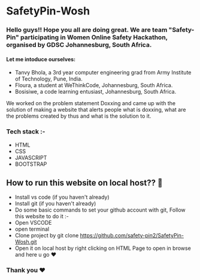 # SafetyPin-Wosh
### Hello guys!! Hope you all are doing great. We are team "Safety-Pin" participating in Women Online Safety Hackathon, organised by GDSC Johannesburg, South Africa. 
#### Let me intoduce ourselves: 
- Tanvy Bhola, a 3rd year computer engineering grad from Army Institute of Technology, Pune, India.
- Floura, a student at WeThinkCode, Johannesburg, South Africa.
- Bosisiwe, a code learning entusiast, Johannesburg, South Africa.

We worked on the problem statement Doxxing and came up with the solution of making a website that alerts people what is doxxing, what are the problems created by thus and what is the solution to it. 

### Tech stack :-
- HTML
- CSS
- JAVASCRIPT
- BOOTSTRAP

## How to run this website on local host?? 🤔
- Install vs code (if you haven't already)
- Install git (if you haven't already)
- Do some basic commands to set your github account with git, Follow this website to do it :-
- Open VSCODE
- open terminal
- Clone project by git clone https://github.com/safety-pin2/SafetyPin-Wosh.git
- Open it on local host by right clicking on HTML Page to open in browse and here u go ❤️


### Thank you ❤️
 